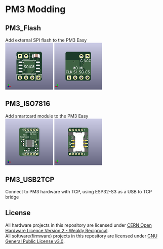 # PM3 Modding

## PM3_Flash
Add external SPI flash to the PM3 Easy  
<img src="pictures/PM3_Flash.png"  width="30%" height="30%">  <img src="pictures/PM3_Flash_back.png"  width="30%" height="30%">  

## PM3_ISO7816
Add smartcard module to the PM3 Easy  
<img src="pictures/PM3_ISO7816.png"  width="30%" height="30%">  <img src="pictures/PM3_ISO7816_back.png"  width="30%" height="30%">  

## PM3_USB2TCP
Connect to PM3 hardware with TCP, using ESP32-S3 as a USB to TCP bridge  

## License
All hardware projects in this repository are licensed under [CERN Open Hardware Licence Version 2 - Weakly Reciprocal](LICENSE.CERN-OHL-W).  
All software(firmware) projects in this repository are licensed under [GNU General Public License v3.0](LICENSE.GPL).  
